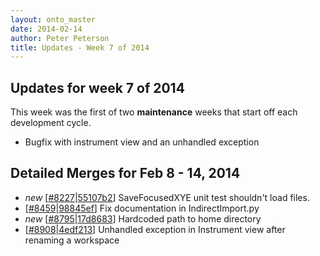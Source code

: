 ```yaml
---
layout: onto_master
date: 2014-02-14
author: Peter Peterson
title: Updates - Week 7 of 2014
---
```

Updates for week 7 of 2014
--------------------------
This week was the first of two **maintenance** weeks that start 
off each development cycle.

* Bugfix with instrument view and an unhandled exception

Detailed Merges for Feb 8 - 14, 2014
------------------------------------
* *new* \[[#8227](http://trac.mantidproject.org/mantid/ticket/8227)|[55107b2](https://github.com/mantidproject/mantid/commit/55107b220692aceaa0be823ee192e42dd4f5ff39)\] SaveFocusedXYE unit test shouldn't load files.
* \[[#8459](http://trac.mantidproject.org/mantid/ticket/8459)|[98845ef](https://github.com/mantidproject/mantid/commit/98845ef6c0c7ac9329e3fc764431bd1844d253a9)\] Fix documentation in IndirectImport.py
* *new* \[[#8795](http://trac.mantidproject.org/mantid/ticket/8795)|[17d8683](https://github.com/mantidproject/mantid/commit/17d8683a8f07a9f9fa2767010712d5d07fc11abe)\] Hardcoded path to home directory
* \[[#8908](http://trac.mantidproject.org/mantid/ticket/8908)|[4edf213](https://github.com/mantidproject/mantid/commit/4edf213957e82c4e2500e934f2306af0400bec14)\] Unhandled exception in Instrument view after renaming a workspace
